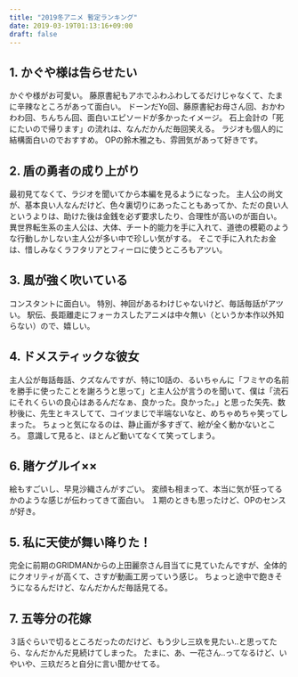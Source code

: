 ```yaml
---
title: "2019冬アニメ 暫定ランキング"
date: 2019-03-19T01:13:16+09:00
draft: false
---
```


## 1. かぐや様は告らせたい
かぐや様がお可愛い。
藤原書紀もアホでふわふわしてるだけじゃなくて、たまに辛辣なところがあって面白い。
ドーンだYo回、藤原書紀お母さん回、おかわわわ回、ちんちん回、面白いエピソードが多かったイメージ。
石上会計の「死にたいので帰ります」の流れは、なんだかんだ毎回笑える。
ラジオも個人的に結構面白いのでおすすめ。
OPの鈴木雅之も、雰囲気があって好きです。

## 2. 盾の勇者の成り上がり
最初見てなくて、ラジオを聞いてから本編を見るようになった。
主人公の尚文が、基本良い人なんだけど、色々裏切りにあったこともあってか、ただの良い人というよりは、助けた後は金銭を必ず要求したり、合理性が高いのが面白い。
異世界転生系の主人公は、大体、チート的能力を手に入れて、道徳の模範のような行動しかしない主人公が多い中で珍しい気がする。
そこで手に入れたお金は、惜しみなくラフタリアとフィーロに使うところもアツい。

## 3. 風が強く吹いている
コンスタントに面白い。
特別、神回があるわけじゃないけど、毎話毎話がアツい。
駅伝、長距離走にフォーカスしたアニメは中々無い（というか本作以外知らない）ので、嬉しい。


## 4. ドメスティックな彼女
主人公が毎話毎話、クズなんですが、特に10話の、るいちゃんに「フミヤの名前を勝手に使ったことを謝ろうと思って」と主人公が言うのを聞いて、僕は「流石にそれくらいの良心はあるんだなぁ、良かった。良かった。」と思った矢先、数秒後に、先生とキスしてて、コイツまじで半端ないなと、めちゃめちゃ笑ってしまった。
ちょっと気になるのは、静止画が多すぎて、絵が全く動かないところ。
意識して見ると、ほとんど動いてなくて笑ってしまう。

## 6. 賭ケグルイ××
絵もすごいし、早見沙織さんがすごい。
変顔も相まって、本当に気が狂ってるかのような感じが伝わってきて面白い。
１期のときも思ったけど、OPのセンスが好き。

## 5. 私に天使が舞い降りた！
完全に前期のGRIDMANからの上田麗奈さん目当てに見ていたんですが、全体的にクオリティが高くて、さすが動画工房っていう感じ。
ちょっと途中で飽きそうになるんだけど、なんだかんだ毎話見てる。

## 7. 五等分の花嫁
３話ぐらいで切るところだったのだけど、もう少し三玖を見たい..と思ってたら、なんだかんだ見続けてしまった。
たまに、あ、一花さん..ってなるけど、いやいや、三玖だろと自分に言い聞かせてる。
